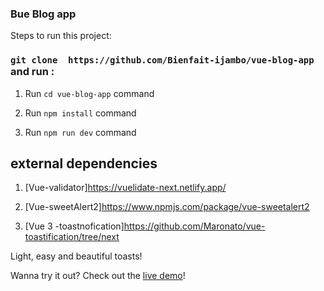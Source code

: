 ### Bue Blog app 

Steps to run this project:

### `git clone  https://github.com/Bienfait-ijambo/vue-blog-app` and run :

1. Run `cd vue-blog-app` command

2. Run `npm install` command

3. Run `npm run dev` command


## external dependencies

1. [Vue-validator]https://vuelidate-next.netlify.app/ 

2. [Vue-sweetAlert2]https://www.npmjs.com/package/vue-sweetalert2


3. [Vue 3 -toastnofication]https://github.com/Maronato/vue-toastification/tree/next

Light, easy and beautiful toasts!

Wanna try it out? Check out the [live demo](https://maronato.github.io/vue-toastification/)!
